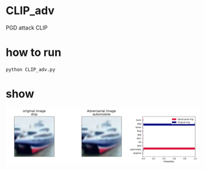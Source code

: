 # CLIP_adv
PGD attack CLIP

# how to run

```
python CLIP_adv.py
```

# show

![result](result/result.png)

